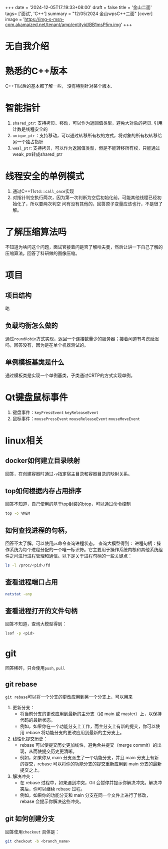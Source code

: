 +++
date = '2024-12-05T17:19:33+08:00'
draft = false
title = '金山二面'
tags=  ['面试', 'C++']
summary = "12/05/2024 金山wpsC++二面"
[cover]
image = 'https://img-s-msn-com.akamaized.net/tenant/amp/entityid/BB1msP5m.img'
+++
# 无自我介绍
# 熟悉的C++版本
C++11以后的基本都了解一些， 没有特别针对某个版本.
# 智能指针
1. `shared_ptr`: 支持拷贝、移动，可以作为返回值类型，避免大对象的拷贝. 引用计数是线程安全的
2. `unique_ptr`：支持移动，可以通过转移所有权的方式，将对象的所有权转移给另一个独占指针
3. `weal_ptr`: 支持拷贝，可以作为返回值类型，但是不能转移所有权，只能通过weak_ptr转成shared_ptr
# 线程安全的单例模式
1. 通过C++11`std::call_once`实现
2. 对指针判空执行两次，因为第一次判断为空后初始化前，可能其他线程已经初始化了，所以要两次判空
问有没有其他的，回答原子变量应该也行，不是很了解。
# 了解压缩算法吗
不知道为啥问这个问题，面试官接着问是否了解哈夫曼，然后让讲一下自己了解的压缩算法。回答了科研做的图像压缩。
# 项目
## 项目结构
略
## 负载均衡怎么做的
通过`roundRobin`方式实现，返回一个连接数量少的服务器；接着问道有考虑延迟吗，回答没有，因为是在单个机器测试的。
## 单例模板基类是什么
通过模板类是实现一个单例基类，子类通过CRTP的方式实现单例。
# Qt键盘鼠标事件
1. 键盘事件：`keyPressEvent` `keyReleaseEvent`
2. 鼠标事件：`mousePressEvent` `mouseReleaseEvent` `mouseMoveEvent`
# linux相关
## docker如何建立目录映射
回答，在创建容器时通过`-v`指定宿主目录和容器目录的映射关系。
## top如何根据内存占用排序
回答不知道，自己使用的基于top封装的btop，可以通过命令控制
```bash
top -o %MEM
```
## 如何查找进程的句柄，
回答不太了解。可以使用`ps`命令查询进程状态。
查询大模型得到：
进程句柄：操作系统为每个进程分配的一个唯一标识符。它主要用于操作系统内核和其他系统组件之间进行进程管理和通信。以下是关于进程句柄的一些关键点：
```bash
ls -l /proc/<pid>/fd
```
## 查看进程端口占用
```bash
netstat -anp 
```
## 查看进程打开的文件句柄
回答不知道，查询大模型得到：
```bash
lsof -p <pid>
```
# git
回答稀碎，只会使用`push`, `pull`
## git rebase
`git rebase`可以将一个分支的更改应用到另一个分支上，可以用来
1. 更新分支：
    - 将当前分支的更改应用到最新的主分支（如 main 或 master）上，以保持代码的最新状态。
    - 例如，如果你在一个功能分支上工作，而主分支上有新的提交，你可以使用 rebase 将功能分支的更改应用到最新的主分支上。
2. 线性化提交历史：
    - rebase 可以使提交历史更加线性，避免合并提交（merge commit）的出现，从而使提交历史更清晰。
    - 例如，如果你从 main 分支派生了一个功能分支，并且 main 分支上有新的提交，rebase 可以将你的功能分支的提交重新应用到 main 分支的最新提交之上。
3. 解决冲突：
    - 在 rebase 过程中，如果遇到冲突，Git 会暂停并提示你解决冲突。解决冲突后，你可以继续 rebase 过程。
    - 例如，如果你的功能分支和 main 分支在同一个文件上进行了修改，rebase 会提示你解决这些冲突。
## git 如何创建分支
回答使用`checkout`
具体是：
```bash
git checkout -b <branch_name>
```
